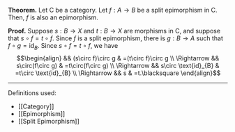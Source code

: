 **Theorem.** Let $\mathsf{C}$ be a category. Let $f:A\to B$ be a split epimorphism in $\mathsf{C}$. Then, $f$ is also an epimorphism.

**Proof.** Suppose $s:B\to X$ and $t:B\to X$ are morphisms in $\mathsf{C}$, and suppose that $s\circ f=t\circ f$. Since $f$ is a split epimorphism, there is $g:B\to A$ such that $f\circ g=\text{id}_{B}$. Since $s\circ f=t\circ f$, we have
$$\begin{align}
&& (s\circ f)\circ g & =(t\circ f)\circ g \\
\Rightarrow && s\circ(f\circ g) & =t\circ(f\circ g) \\
\Rightarrow && s\circ \text{id}_{B} & =t\circ \text{id}_{B} \\
\Rightarrow && s & =t.\blacksquare
\end{align}$$
***
Definitions used:
- [[Category]]
- [[Epimorphism]]
- [[Split Epimorphism]]